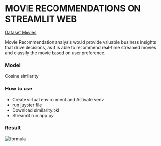 # MOVIE RECOMMENDATIONS ON STREAMLIT WEB
[Dataset Movies](https://www.kaggle.com/tmdb/tmdb-movie-metadata/version/2)

Movie Recommendation analysis would provide valuable business insights that drive decisions, as it is able to recommend real-time streamed movies and classify the movie based on user preference.

### Model

Cosine similarity

### How to use

- Create virtual environment and Activate venv
- run juypter file
- Download similarity.pkl
- Streamlit run app.py

### Result
![formula](result.png)


